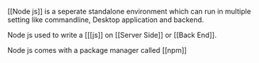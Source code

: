 [[Node js]] is a seperate standalone environment which can run in multiple setting like commandline, Desktop application  and backend.

Node js used to write a [[[js]] on [[Server Side]] or [[Back End]].

Node js comes with a package manager called [[npm]]